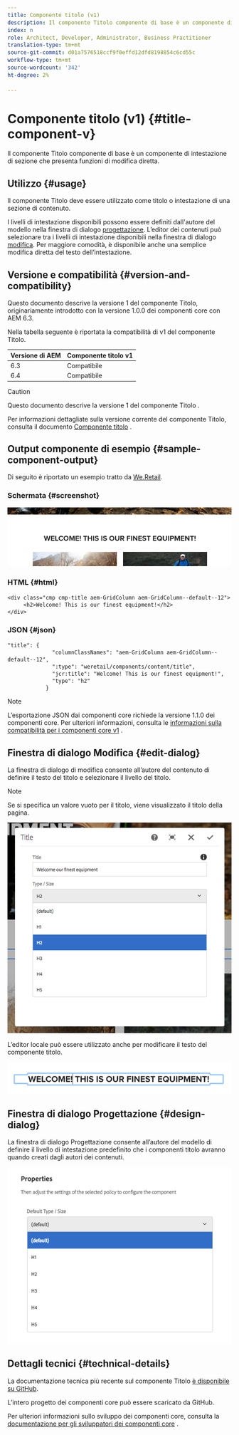 ```yaml
---
title: Componente titolo (v1)
description: Il componente Titolo componente di base è un componente di intestazione di sezione che presenta funzioni di modifica diretta.
index: n
role: Architect, Developer, Administrator, Business Practitioner
translation-type: tm+mt
source-git-commit: d01a7576518ccf9f0effd12dfd8198854c6cd55c
workflow-type: tm+mt
source-wordcount: '342'
ht-degree: 2%

---
```



# Componente titolo (v1) {#title-component-v}

Il componente Titolo componente di base è un componente di intestazione di sezione che presenta funzioni di modifica diretta.

## Utilizzo {#usage}

Il componente Titolo deve essere utilizzato come titolo o intestazione di una sezione di contenuto.

I livelli di intestazione disponibili possono essere definiti dall&#39;autore del modello nella finestra di dialogo [progettazione](#design-dialog). L’editor dei contenuti può selezionare tra i livelli di intestazione disponibili nella finestra di dialogo [modifica](#edit-dialog). Per maggiore comodità, è disponibile anche una semplice modifica diretta del testo dell’intestazione.

## Versione e compatibilità {#version-and-compatibility}

Questo documento descrive la versione 1 del componente Titolo, originariamente introdotto con la versione 1.0.0 dei componenti core con AEM 6.3.

Nella tabella seguente è riportata la compatibilità di v1 del componente Titolo.

| Versione di AEM | Componente titolo v1 |
|--- |--- |
| 6.3 | Compatibile |
| 6.4 | Compatibile |

>[!CAUTION]
>
>Questo documento descrive la versione 1 del componente Titolo .
>
>Per informazioni dettagliate sulla versione corrente del componente Titolo, consulta il documento [Componente titolo](/help/components/title.md) .

## Output componente di esempio {#sample-component-output}

Di seguito è riportato un esempio tratto da [We.Retail](https://helpx.adobe.com/experience-manager/6-4/sites/developing/using/we-retail.html).

### Schermata {#screenshot}

![](/help/assets/chlimage_1-36.png)

### HTML {#html}

```
<div class="cmp cmp-title aem-GridColumn aem-GridColumn--default--12">
     <h2>Welcome! This is our finest equipment!</h2>
</div>
```

### JSON {#json}

```
"title": {
              "columnClassNames": "aem-GridColumn aem-GridColumn--default--12",
              ":type": "weretail/components/content/title",
              "jcr:title": "Welcome! This is our finest equipment!",
              "type": "h2"
            }
```

>[!NOTE]
>
>L’esportazione JSON dai componenti core richiede la versione 1.1.0 dei componenti core. Per ulteriori informazioni, consulta le [informazioni sulla compatibilità per i componenti core v1](/help/versions.md) .

## Finestra di dialogo Modifica {#edit-dialog}

La finestra di dialogo di modifica consente all’autore del contenuto di definire il testo del titolo e selezionare il livello del titolo.

>[!NOTE]
>
>Se si specifica un valore vuoto per il titolo, viene visualizzato il titolo della pagina.

![](/help/assets/chlimage_1-91.png)

L’editor locale può essere utilizzato anche per modificare il testo del componente titolo.

![](/help/assets/chlimage_1-37.png)

## Finestra di dialogo Progettazione {#design-dialog}

La finestra di dialogo Progettazione consente all’autore del modello di definire il livello di intestazione predefinito che i componenti titolo avranno quando creati dagli autori dei contenuti.

![](/help/assets/chlimage_1-92.png)

## Dettagli tecnici {#technical-details}

La documentazione tecnica più recente sul componente Titolo [è disponibile su GitHub](https://github.com/adobe/aem-core-wcm-components/tree/master/content/src/content/jcr_root/apps/core/wcm/components/title/v1/title).

L’intero progetto dei componenti core può essere scaricato da GitHub.

Per ulteriori informazioni sullo sviluppo dei componenti core, consulta la [documentazione per gli sviluppatori dei componenti core](/help/developing/overview.md) .
